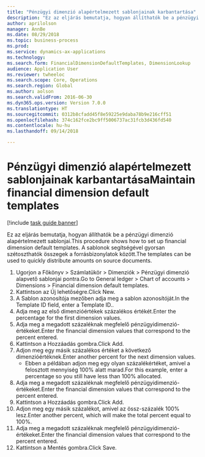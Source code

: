 ```yaml
--- 
title: "Pénzügyi dimenzió alapértelmezett sablonjainak karbantartása"
description: "Ez az eljárás bemutatja, hogyan állíthatók be a pénzügyi dimenzió alapértelmezett sablonjai."
author: aprilolson
manager: AnnBe
ms.date: 08/29/2018
ms.topic: business-process
ms.prod: 
ms.service: dynamics-ax-applications
ms.technology: 
ms.search.form: FinancialDimensionDefaultTemplates, DimensionLookup
audience: Application User
ms.reviewer: twheeloc
ms.search.scope: Core, Operations
ms.search.region: Global
ms.author: aolson
ms.search.validFrom: 2016-06-30
ms.dyn365.ops.version: Version 7.0.0
ms.translationtype: HT
ms.sourcegitcommit: 0312b8cfadd45f8e59225e9daba78b9e216cff51
ms.openlocfilehash: 374c162fce2bc9ff5006737ac31fcb3d436fd540
ms.contentlocale: hu-hu
ms.lasthandoff: 09/14/2018

---
```

# <a name="maintain-financial-dimension-default-templates"></a><span data-ttu-id="21095-103">Pénzügyi dimenzió alapértelmezett sablonjainak karbantartása</span><span class="sxs-lookup"><span data-stu-id="21095-103">Maintain financial dimension default templates</span></span>

[!include [task guide banner](../../includes/task-guide-banner.md)]

<span data-ttu-id="21095-104">Ez az eljárás bemutatja, hogyan állíthatók be a pénzügyi dimenzió alapértelmezett sablonjai.</span><span class="sxs-lookup"><span data-stu-id="21095-104">This procedure shows how to set up financial dimension default templates.</span></span> <span data-ttu-id="21095-105">A sablonok segítségével gyorsan szétoszthatók összegek a forrásbizonylatok között.</span><span class="sxs-lookup"><span data-stu-id="21095-105">The templates can be used to quickly distribute amounts on source documents.</span></span>

1. <span data-ttu-id="21095-106">Ugorjon a Főkönyv > Számlatükör > Dimenziók > Pénzügyi dimenzió alapvető sablonjai pontra.</span><span class="sxs-lookup"><span data-stu-id="21095-106">Go to General ledger > Chart of accounts > Dimensions > Financial dimension default templates.</span></span>
2. <span data-ttu-id="21095-107">Kattintson az Új lehetőségre.</span><span class="sxs-lookup"><span data-stu-id="21095-107">Click New.</span></span>
3. <span data-ttu-id="21095-108">A Sablon azonosítója mezőben adja meg a sablon azonosítóját.</span><span class="sxs-lookup"><span data-stu-id="21095-108">In the Template ID field, enter a Template ID..</span></span>
4. <span data-ttu-id="21095-109">Adja meg az első dimenzióértékek százalékos értékét.</span><span class="sxs-lookup"><span data-stu-id="21095-109">Enter the percentage for the first dimension values.</span></span>
5. <span data-ttu-id="21095-110">Adja meg a megadott százaléknak megfelelő pénzügyidimenzió-értékeket.</span><span class="sxs-lookup"><span data-stu-id="21095-110">Enter the financial dimension values that correspond to the percent entered.</span></span>
6. <span data-ttu-id="21095-111">Kattintson a Hozzáadás gombra.</span><span class="sxs-lookup"><span data-stu-id="21095-111">Click Add.</span></span>
7. <span data-ttu-id="21095-112">Adjon meg egy másik százalékos értéket a következő dimenzióértéknek.</span><span class="sxs-lookup"><span data-stu-id="21095-112">Enter another percent for the next dimension values.</span></span>
    * <span data-ttu-id="21095-113">Ebben a példában adjon meg egy olyan százalékértéket, amivel a felosztott mennyiség 100% alatt marad.</span><span class="sxs-lookup"><span data-stu-id="21095-113">For this example, enter a percentage so you still have less than 100% allocated.</span></span>  
8. <span data-ttu-id="21095-114">Adja meg a megadott százaléknak megfelelő pénzügyidimenzió-értékeket.</span><span class="sxs-lookup"><span data-stu-id="21095-114">Enter the financial dimension values that correspond to the percent entered.</span></span>
9. <span data-ttu-id="21095-115">Kattintson a Hozzáadás gombra.</span><span class="sxs-lookup"><span data-stu-id="21095-115">Click Add.</span></span>
10. <span data-ttu-id="21095-116">Adjon meg egy másik százalékot, amivel az össz-százalék 100% lesz.</span><span class="sxs-lookup"><span data-stu-id="21095-116">Enter another percent, which will make the total percent equal to 100%.</span></span>
11. <span data-ttu-id="21095-117">Adja meg a megadott százaléknak megfelelő pénzügyidimenzió-értékeket.</span><span class="sxs-lookup"><span data-stu-id="21095-117">Enter the financial dimension values that correspond to the percent entered.</span></span>
12. <span data-ttu-id="21095-118">Kattintson a Mentés gombra.</span><span class="sxs-lookup"><span data-stu-id="21095-118">Click Save.</span></span>


